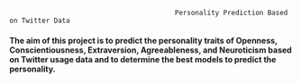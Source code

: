 
                                             Personality Prediction Based on Twitter Data
#### The aim of this project is to predict the personality traits of Openness, Conscientiousness, Extraversion, Agreeableness, and Neuroticism based on Twitter usage data and to determine the best models to predict the personality.                          
